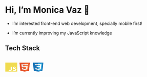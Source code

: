  # Hi, I’m Monica Vaz 👋

- I’m interested front-end web development, specially mobile first!

- I’m currently improving my JavaScript knowledge

## Tech Stack 
 <div style="display: inline_block"><br>
  <img align="center" height="30" width="40" src="https://raw.githubusercontent.com/devicons/devicon/master/icons/javascript/javascript-plain.svg">
  <img align="center" height="30" width="40" src="https://raw.githubusercontent.com/devicons/devicon/master/icons/html5/html5-original.svg">
  <img align="center" height="30" width="40" src="https://raw.githubusercontent.com/devicons/devicon/master/icons/css3/css3-original.svg">


<!---
M0nicaVaz/M0nicaVaz is a ✨ special ✨ repository because its `README.md` (this file) appears on your GitHub profile.
You can click the Preview link to take a look at your changes.
--->
